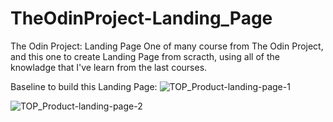 # TheOdinProject-Landing_Page
The Odin Project: Landing Page
One of many course from The Odin Project, and this one to create Landing Page from scracth, using all of the knowladge that I've learn from the last courses.

Baseline to build this Landing Page:
![TOP_Product-landing-page-1](https://user-images.githubusercontent.com/103541810/227801891-3567326f-52a2-4764-aac7-7fdb376a1945.png)

![TOP_Product-landing-page-2](https://user-images.githubusercontent.com/103541810/227801928-764889f4-d49a-4e8e-a1a7-45f9a32513b6.png)

